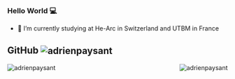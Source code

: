 ### Hello World :computer:

- 🔭 I’m currently studying at He-Arc in Switzerland and UTBM in France


## GitHub <img align="center" src="https://img.shields.io/github/followers/adrienpaysant?style=social" alt="adrienpaysant" />

<img align="center" src="https://github-readme-stats.vercel.app/api/top-langs/?username=adrienpaysant&layout=compact&hide=html" alt="adrienpaysant" />
<img align="right" src="https://github-readme-stats.vercel.app/api?username=adrienpaysant&show_icons=true" alt="adrienpaysant" />
